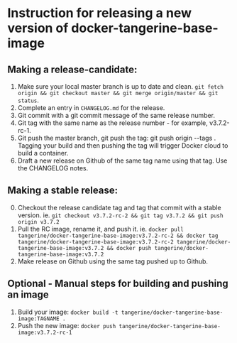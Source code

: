 # Instruction for releasing a new version of docker-tangerine-base-image

## Making a release-candidate:
1. Make sure your local master branch is up to date and clean. `git fetch origin && git checkout master && git merge origin/master && git status`.
2. Complete an entry in `CHANGELOG.md` for the release.
3. Git commit with a git commit message of the same release number.
4. Git tag with the same name as the release number - for example, v3.7.2-rc-1.
5. Git push the master branch, git push the tag: git push origin --tags .  Tagging your build and then pushing the tag will trigger Docker cloud to build a container.
6. Draft a new release on Github of the same tag name using that tag. Use the CHANGELOG notes.

## Making a stable release:
0. Checkout the release candidate tag and tag that commit with a stable version. ie. `git checkout v3.7.2-rc-2 && git tag v3.7.2 && git push origin v3.7.2`
0. Pull the RC image, rename it, and push it. ie. `docker pull tangerine/docker-tangerine-base-image:v3.7.2-rc-2 && docker tag tangerine/docker-tangerine-base-image:v3.7.2-rc-2 tangerine/docker-tangerine-base-image:v3.7.2 && docker push tangerine/docker-tangerine-base-image:v3.7.2`
0. Make release on Github using the same tag pushed up to Github.

## Optional - Manual steps for building and pushing an image
1. Build your image: `docker build -t tangerine/docker-tangerine-base-image:TAGNAME .`
2. Push the new image: `docker push tangerine/docker-tangerine-base-image:v3.7.2-rc-1`
